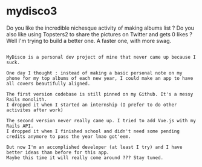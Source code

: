 # mydisco3
Do you like the incredible nichesque activity of making albums list ?
Do you also like using Topsters2 to share the pictures on Twitter and gets 0 likes ?
Well I'm trying to build a better one.
A faster one, with more swag.

~~~~~~~~ Storytime

MyDisco is a personal dev project of mine that never came up because I suck.

One day I thought : instead of making a basic personal note on my phone for my top albums of each new year, I could make an app to have all covers beautifully aligned.

The first version codebase is still pinned on my Github. It's a messy Rails monolith.
I dropped it when I started an internship (I prefer to do other activites after work)

The second version never really came up. I tried to add Vue.js with my Rails API.
I dropped it when I finished school and didn't need some pending credits anymore to pass the year lmao got'eem.

But now I'm an accomplished developer (at least I try) and I have better ideas than before for this app.
Maybe this time it will really come around ??? Stay tuned.
